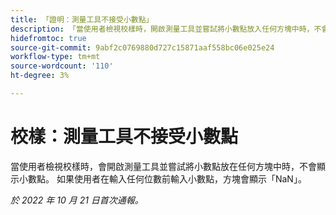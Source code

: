 ```yaml
---
title: 「證明：測量工具不接受小數點」
description: 「當使用者檢視校樣時，開啟測量工具並嘗試將小數點放入任何方塊中時，不會顯示小數點。 如果使用者在輸入任何數字前輸入小數點，則方塊會顯示NaN。」
hidefromtoc: true
source-git-commit: 9abf2c0769880d727c15871aaf558bc06e025e24
workflow-type: tm+mt
source-wordcount: '110'
ht-degree: 3%

---
```



# 校樣：測量工具不接受小數點

<!--This article is on the WF and WFP TOC-->

當使用者檢視校樣時，會開啟測量工具並嘗試將小數點放在任何方塊中時，不會顯示小數點。 如果使用者在輸入任何位數前輸入小數點，方塊會顯示「NaN」。

_於 2022 年 10 月 21 日首次通報。_


